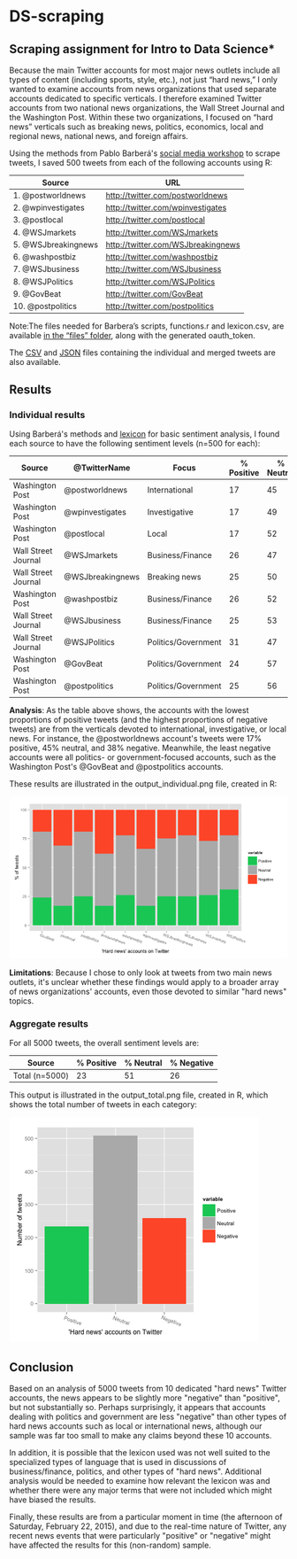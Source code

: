 # DS-scraping
## Scraping assignment for Intro to Data Science*

Because the main Twitter accounts for most major news outlets include all types of
content (including sports, style, etc.), not just “hard news,” I only wanted to examine
accounts from news organizations that used separate accounts dedicated to specific
verticals. I therefore examined Twitter accounts from two national news organizations,
the Wall Street Journal and the Washington Post. Within these two organizations, I
focused on “hard news” verticals such as breaking news, politics, economics, local and
regional news, national news, and foreign affairs.

Using the methods from Pablo Barberá's [social media workshop](https://github.com/pablobarbera/social-media-workshop) to scrape tweets, I saved
500 tweets from each of the following accounts using R:

Source | URL
----- | -----
1. @postworldnews | http://twitter.com/postworldnews
2. @wpinvestigates | http://twitter.com/wpinvestigates
3. @postlocal | http://twitter.com/postlocal
4. @WSJmarkets | http://twitter.com/WSJmarkets
5. @WSJbreakingnews | http://twitter.com/WSJbreakingnews
6. @washpostbiz | http://twitter.com/washpostbiz
7. @WSJbusiness | http://twitter.com/WSJbusiness
8. @WSJPolitics | http://twitter.com/WSJPolitics
9. @GovBeat | http://twitter.com/GovBeat
10. @postpolitics | http://twitter.com/postpolitics

Note:The files needed for Barbera’s scripts, functions.r and lexicon.csv, are available
[in the “files” folder](https://github.com/kz55/DS-scraping/tree/master/files), along with the generated oauth_token.

The [CSV](https://github.com/kz55/DS-scraping/tree/master/CSV%20results/tweets) and [JSON](https://github.com/kz55/DS-scraping/tree/master/JSON%20tweets) files containing the individual and merged tweets are also available.

## Results

### Individual results

Using Barberá's methods and [lexicon](https://github.com/kz55/DS-scraping/blob/master/files/lexicon.csv) for basic sentiment analysis, I found each source to
have the following sentiment levels (n=500 for each):

Source | @TwitterName| Focus | % Positive | % Neutral | % Negative
----- | ----- | ----- | ----- | ----- | -----
Washington Post | @postworldnews | International | 17 | 45 | 38
Washington Post | @wpinvestigates | Investigative | 17 | 49 | 34
Washington Post | @postlocal | Local | 17 | 52 | 31
Wall Street Journal | @WSJmarkets | Business/Finance | 26 | 47 | 27
Wall Street Journal | @WSJbreakingnews | Breaking news | 25 | 50 | 25
Washington Post | @washpostbiz | Business/Finance | 26 | 52 | 22
Wall Street Journal | @WSJbusiness | Business/Finance | 25 | 53 | 22
Wall Street Journal | @WSJPolitics | Politics/Government | 31 | 47 | 22
Washington Post | @GovBeat | Politics/Government | 24 | 57 | 19
Washington Post | @postpolitics | Politics/Government | 25 | 56 | 19

**Analysis**: As the table above shows, the accounts with the lowest proportions of
positive tweets (and the highest proportions of negative tweets) are from the verticals
devoted to international, investigative, or local news. For instance, the @postworldnews
account's tweets were 17% positive, 45% neutral, and 38% negative. Meanwhile, the least
negative accounts were all politics- or government-focused accounts, such as the
Washington Post's @GovBeat and @postpolitics accounts.

These results are illustrated in the output_individual.png file, created in R:

![Individual results](https://github.com/kz55/DS-scraping/blob/master/output_individual.png)

**Limitations**: Because I chose to only look at tweets from two main news outlets, it's
unclear whether these findings would apply to a broader array of news organizations'
accounts, even those devoted to similar "hard news" topics.

### Aggregate results

For all 5000 tweets, the overall sentiment levels are:

Source | % Positive | % Neutral | % Negative
----- | ----- | ----- | -----
Total (n=5000) | 23 | 51 | 26

This output is illustrated in the output_total.png file, created in R, which shows
the total number of tweets in each category:

![Total results](https://github.com/kz55/DS-scraping/blob/master/output_total.png)

## Conclusion

Based on an analysis of 5000 tweets from 10 dedicated "hard news" Twitter accounts, the
news appears to be slightly more "negative" than "positive", but not substantially so.
Perhaps surprisingly, it appears that accounts dealing with politics and government are
less "negative" than other types of hard news accounts such as local or international 
news, although our sample was far too small to make any claims beyond these 10 accounts.

In addition, it is possible that the lexicon used was not well suited to the specialized
types of language that is used in discussions of business/finance, politics, and other
types of "hard news". Additional analysis would be needed to examine how relevant the
lexicon was and whether there were any major terms that were not included which might
have biased the results.

Finally, these results are from a particular moment in time (the afternoon of Saturday,
February 22, 2015), and due to the real-time nature of Twitter, any recent news events
that were particularly  "positive" or "negative" might have affected the results for
this (non-random) sample.